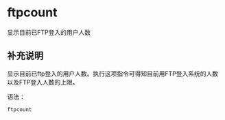 #  ftpcount

显示目前已FTP登入的用户人数

##  补充说明

显示目前已ftp登入的用户人数。执行这项指令可得知目前用FTP登入系统的人数以及FTP登入人数的上限。

语法：

    
    
    ftpcount
    

